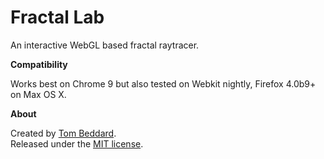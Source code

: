 Fractal Lab
============

An interactive WebGL based fractal raytracer.

**Compatibility**

Works best on Chrome 9 but also tested on Webkit nightly, Firefox 4.0b9+ on Max OS X.

**About**

Created by [Tom Beddard](http://www.subblue.com).  
Released under the [MIT license](http://www.opensource.org/licenses/mit-license.php).